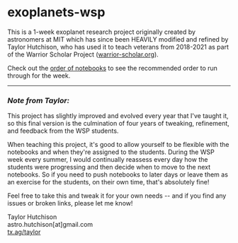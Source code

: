 # exoplanets-wsp

This is a 1-week exoplanet research project originally created by astronomers at MIT which has since been HEAVILY modified and refined by Taylor Hutchison, who has used it to teach veterans from 2018-2021 as part of the Warrior Scholar Project ([warrior-scholar.org](warrior-scholar.org)).

Check out the [order of notebooks](order-of-notebooks.txt) to see the recommended order to run through for the week.


-------------


### *Note from Taylor:*

This project has slightly improved and evolved every year that I've taught it, so this final version is the culmination of four years of tweaking, refinement, and feedback from the WSP students.  

When teaching this project, it's good to allow yourself to be flexible with the notebooks and when they're assigned to the students.  During the WSP week every summer, I would continually reassess every day how the students were progressing and then decide when to move to the next notebooks.  So if you need to push notebooks to later days or leave them as an exercise for the students, on their own time, that's absolutely fine!

Feel free to take this and tweak it for your own needs -- and if you find any issues or broken links, please let me know!  

Taylor Hutchison  
astro.hutchison[at]gmail.com  
[tx.ag/taylor](https://tx.ag/taylor)  